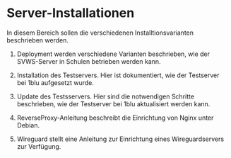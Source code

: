 # Server-Installationen

In diesem Bereich sollen die verschiedenen Installtionsvarianten beschrieben werden.

1. Deployment werden verschiedene Varianten beschrieben, wie der SVWS-Server in Schulen betrieben werden kann.

2. Installation des Testservers. Hier ist dokumentiert, wie der Testserver bei 1blu aufgesetzt wurde.

3. Update des Testsservers. Hier sind die notwendigen Schritte beschrieben, wie der Testserver bei 1blu aktualisiert werden kann.

4. ReverseProxy-Anleitung beschreibt die Einrichtung von Nginx unter Debian.

5. Wireguard stellt eine Anleitung zur Einrichtung eines Wireguardservers zur Verfügung.
